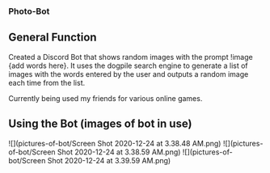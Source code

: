 ### Photo-Bot

## General Function
Created a Discord Bot that shows random images with the prompt !image {add words here}. It uses the dogpile search engine to generate a list of images with the words entered by the user and outputs a random image each time from the list.

Currently being used my friends for various online games.

## Using the Bot (images of bot in use)
![](pictures-of-bot/Screen Shot 2020-12-24 at 3.38.48 AM.png)
![](pictures-of-bot/Screen Shot 2020-12-24 at 3.38.59 AM.png)
![](pictures-of-bot/Screen Shot 2020-12-24 at 3.39.59 AM.png)

